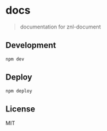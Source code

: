# docs
> documentation for znl-document

## Development
```shell
npm dev
```

## Deploy
```shell
npm deploy
```


## License
MIT
